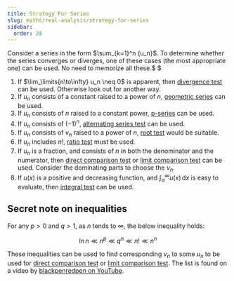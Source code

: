 ```yaml
---
title: Strategy For Series
slug: maths/real-analysis/strategy-for-series
sidebar:
  order: 28
---
```


Consider a series in the form $\sum_{k=1}^n {u_n}$. To determine whether the
series converges or diverges, one of these cases (the most appropriate one) can
be used. No need to memorize all these.$ $

1. If $\lim_\limits{n\to\infty} u_n \neq 0$ is apparent, then
   [divergence test](/maths/real-analysis/convergence-tests/#divergence-test)
   can be used. Otherwise look out for another way.
2. If $u_n$ consists of a constant raised to a power of $n$,
   [geometric series](/maths/real-analysis/known-series/#geometric-series) can
   be used.
3. If $u_n$ consists of $n$ raised to a constant power,
   [p-series](/maths/real-analysis/known-series/#p-series) can be used.
4. If $u_n$ consists of $(-1)^n$,
   [alternating series test](/maths/real-analysis/alternating-series/#convergence-test)
   can be used.
5. If $u_n$ consists of $v_n$ raised to a power of $n$,
   [root test](/maths/real-analysis/convergence-tests/#root-test) would be
   suitable.
6. If $u_n$ includes $n!$,
   [ratio test](/maths/real-analysis/convergence-tests/#ratio-test) must be
   used.
7. If $u_n$ is a fraction, and consists of $n$ in both the denominator and the
   numerator, then
   [direct comparison test](/maths/real-analysis/convergence-tests/#direct-comparison-test)
   or
   [limit comparison test](/maths/real-analysis/convergence-tests/#limit-comparison-test)
   can be used. Consider the dominating parts to choose the $v_n$.
8. If $u(x)$ is a positive and decreasing function, and
   $\int_a^\infty u(x)\,\text{d}x$ is easy to evaluate, then
   [integral test](/maths/real-analysis/convergence-tests/#integral-test) can be
   used.

## Secret note on inequalities

For any $p\gt0$ and $q>1$, as $n$ tends to $\infty$, the below inequality holds:

```math
\ln n \ll
n^p \ll
q^n \ll
n! \ll
n^n
```

These inequalities can be used to find corresponding $v_n$ to some $u_n$ to be
used for
[direct comparison test](/maths/real-analysis/convergence-tests/#direct-comparison-test)
or
[limit comparison test](/maths/real-analysis/convergence-tests/#direct-comparison-test).
The list is found on a video by
[blackpenredpen on YouTube](https://www.youtube.com/@blackpenredpen).
